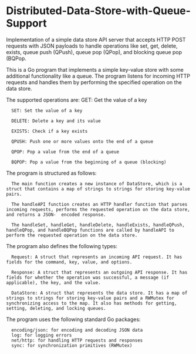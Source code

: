 # Distributed-Data-Store-with-Queue-Support
Implementation of a simple data store API server that accepts HTTP POST requests with JSON payloads to handle operations like set, get, delete, exists, queue push (QPush), queue pop (QPop), and blocking queue pop (BQPop.

This is a Go program that implements a simple key-value store with some additional functionality like a queue. The program listens for incoming HTTP requests and handles them by performing the specified operation on the data store. 

The supported operations are:
      GET: Get the value of a key

      SET: Set the value of a key

      DELETE: Delete a key and its value

      EXISTS: Check if a key exists

      QPUSH: Push one or more values onto the end of a queue

      QPOP: Pop a value from the end of a queue

      BQPOP: Pop a value from the beginning of a queue (blocking)



The program is structured as follows:


      The main function creates a new instance of DataStore, which is a struct that contains a map of strings to strings for storing key-value pairs.

      The handleAPI function creates an HTTP handler function that parses incoming requests, performs the requested operation on the data store, and returns a JSON-  encoded response.

      The handleSet, handleGet, handleDelete, handleExists, handleQPush, handleQPop, and handleBQPop functions are called by handleAPI to perform the requested operation on the data store.


The program also defines the following types:

      Request: A struct that represents an incoming API request. It has fields for the command, key, value, and options.

      Response: A struct that represents an outgoing API response. It has fields for whether the operation was successful, a message (if applicable), the key, and the value.

      DataStore: A struct that represents the data store. It has a map of strings to strings for storing key-value pairs and a RWMutex for synchronizing access to the map. It also has methods for getting, setting, deleting, and locking queues.

The program uses the following standard Go packages:

      encoding/json: for encoding and decoding JSON data
      log: for logging errors
      net/http: for handling HTTP requests and responses
      sync: for synchronization primitives (RWMutex)
